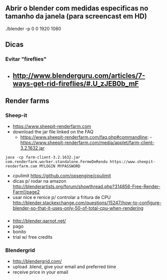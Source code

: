 ## Abrir o blender com medidas especificas no tamanho da janela (para screencast em HD)

./blender -p 0 0 1920 1080

## Dicas

### Evitar "fireflies"
- http://www.blenderguru.com/articles/7-ways-get-rid-fireflies/#.U_zJEB0b_mF
  - 


## Render farms

### Sheep-it
- https://www.sheepit-renderfarm.com
- download the jar file linked on the FAQ
  - https://www.sheepit-renderfarm.com/faq.php#commandline:
  -https://www.sheepit-renderfarm.com/media/applet/farm-client-3.2.1632.jar

```
java -cp farm-client-3.2.1632.jar com.renderfarm.worker.standalone.FermeDeRendu https://www.sheepit-renderfarm.com MYLOGIN MYPASSWORD
```

- cpulimit https://github.com/opsengine/cpulimit
- dicas p/ rodar na amazon http://blenderartists.org/forum/showthread.php?314856-Free-Render-Farm!/page2
- usar nice e renice p/ controlar a fritura de CPU
http://blender.stackexchange.com/questions/15247/how-to-configure-blender-so-that-it-uses-only-50-of-total-cpu-when-rendering

###
- http://blender.qarnot.net/
- pago
- bonito
- trial w/ free credits

### Blendergrid
- http://blendergrid.com/
- upload .blend, give your email and preferred time
- receive price in your email
